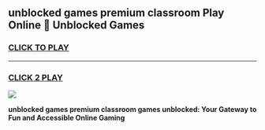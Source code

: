 
## unblocked games premium classroom Play Online 👋 Unblocked Games
<h3>
<a href="https://premium.freeplayer.one?title=unblocked_games_premium_classroom&ref=19F">CLICK TO PLAY</a></h3>
<hr>

<h3>
<a href="https://premium.freeplayer.one?title=unblocked_games_premium_classroom&ref=19F">CLICK 2 PLAY</a>
  
</h3>

<a href="https://premium.freeplayer.one?title=unblocked_games_premium_classroom&ref=19F"><img src="https://clearcache.store/games.png"></a>


**unblocked games premium classroom games unblocked: Your Gateway to Fun and Accessible Online Gaming**
